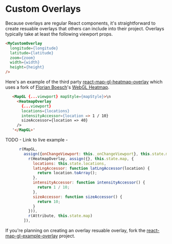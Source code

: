 # Custom Overlays

Because overlays are regular React components, it's straightforward to create
resuable overlays that others can include into their project. Overlays typically
take at least the following viewport props.

```html
<MyCustomOverlay
  longitude={longitude}
  latitude={latitude}
  zoom={zoom}
  width={width}
  height={height}
/>
```

Here's an example of the third party [react-map-gl-heatmap-overlay](https://github.com/vicapow/react-map-gl-heatmap-overlay) which uses a fork of [Florian Boesch](https://github.com/pyalot)'s [WebGL Heatmap](https://github.com/vicapow/webgl-heatmap).

```html
   <MapGL {...viewport} mapStyle={mapStyle}>\n
     <HeatmapOverlay
       {...viewport}
       locations={locations}
       intensityAccessor={location => 1 / 10}
       sizeAccessor={location => 40}
     />
   '</MapGL>'
```

TODO - Link to live example -
```js
      r(MapGL,
        assign({onChangeViewport: this._onChangeViewport}, this.state.map), [
          r(HeatmapOverlay, assign({}, this.state.map, {
            locations: this.state.locations,
            latLngAccessor: function latLngAccessor(location) {
              return location.toArray();
            },
            intensityAccessor: function intensityAccessor() {
              return 1 / 10;
            },
            sizeAccessor: function sizeAccessor() {
              return 10;
            }
          })),
          r(Attribute, this.state.map)
        ]),
```

If you\'re planning on creating an overlay resuable overlay, fork the [react-map-gl-example-overlay](https://github.com/vicapow/react-map-gl-example-overlay) project.

